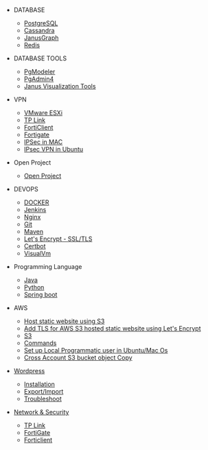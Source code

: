* DATABASE
  * [PostgreSQL](PostgreSQL/postgresql.md)
  * [Cassandra](Cassandra/Installation.md)
  * [JanusGraph](JanusGraph/JanusGraph.md)
  * [Redis](redis/redis.md)

* DATABASE TOOLS
  * [PgModeler](pgmodeler/pgmodeler.md)
  * [PgAdmin4](pgadmin4/install_pgadmin4_using_docker.md)
  * [Janus Visualization Tools](JanusGraph/Visualization%20Tool.md)

* VPN 
  * [VMware ESXi](VMware%20ESXi/Start%20VM's%20automatically%20during%20the%20boot.md)
  * [TP Link](Tp-Link%20VPN%20Router/Port%20Fowarding.md)
  * [FortiClient](Forticlient/Install_FortiClient_Ubuntu.md)
  * [Fortigate](Fortigate/Setup.png)
  * [IPSec in MAC](IP%20Sec%20VPN/VPN%20Connection%20without%20any%20client%20in%20MAC.md)
  * [IPsec VPN in Ubuntu](IP%20Sec%20VPN/Ipsec%20VPN%20in%20Ubuntu.md)

* Open Project
  * [Open Project](openProject/installation.md)

* DEVOPS
  * [DOCKER](docker/docker.md)
  * [Jenkins](jenkin/jenkins.md)
  * [Nginx](Nginx/nginx.md)
  * [Git](git/git.md)
  * [Maven](maven/upgrade_maven.md)
  * [Let's Encrypt - SSL/TLS](TLS/let's_encrypt.md)
  * [Certbot](TLS/certbot.md)
  * [VisualVm](visualVm/visualvm_remote_set_up.md)

* Programming Language
  * [Java](Java/Installation.md)
  * [Python](python/installation.md)
  * [Spring boot](spring-boot-jar/Create%20linux%20process.md)

* AWS
  * [Host static website using S3](aws/host_static_website_using_s3.md)
  * [Add TLS for AWS S3 hosted static website using Let's Encrypt](aws/tls/create_cloud_front.md)
  * [S3](aws/S3)
  * [Commands](aws/S3/commands.md)
  * [Set up Local Programmatic user in Ubuntu/Mac Os](aws/S3/Set-up%20user%20in%20Ubuntu/Mac.md)
  * [Cross Account S3 bucket object Copy](aws/S3/Set-up%20user%20in%20Ubuntu/cross_account_S3_copy.md)

* [Wordpress](wordpress/wordpress.md)

  * [Installation](wordpress/installation.md)
  * [Export/Import](/wordpress/export_import.md)
  * [Troubleshoot](/wordpress/troubleshoot.md)

* [Network & Security](Network/Network.md)
  * [TP Link](Network/Tp-Link%20VPN%20Router/tplink.md)
  * [FortiGate](Network/fortigate/Port%20Forwarding.md)
  * [Forticlient](Network/Forticlient/Install_FortiClient_Ubuntu.md)